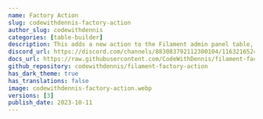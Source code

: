 ```yaml
---
name: Factory Action
slug: codewithdennis-factory-action
author_slug: codewithdennis
categories: [table-builder]
description: This adds a new action to the Filament admin panel table, enabling easy generation of test records for your database tables using your Laravel Factory definitions.
discord_url: https://discord.com/channels/883083792112300104/1163216524908187698
docs_url: https://raw.githubusercontent.com/CodeWithDennis/filament-factory-action/3.x/README.md
github_repository: codewithdennis/filament-factory-action
has_dark_theme: true
has_translations: false
image: codewithdennis-factory-action.webp
versions: [3]
publish_date: 2023-10-11
---
```

